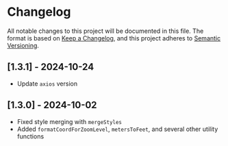 # Changelog

All notable changes to this project will be documented in this file. The format
is based on [Keep a Changelog](https://keepachangelog.com/en/1.0.0/), and this
project adheres to [Semantic Versioning](https://semver.org/spec/v2.0.0.html).

## [1.3.1] - 2024-10-24

- Update `axios` version

## [1.3.0] - 2024-10-02

- Fixed style merging with `mergeStyles`
- Added `formatCoordForZoomLevel`, `metersToFeet`, and several other utility
  functions
